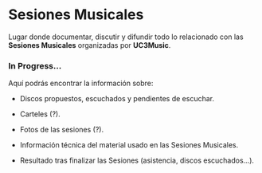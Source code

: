 # Sesiones Musicales
Lugar donde documentar, discutir y difundir todo lo relacionado con las **Sesiones Musicales** organizadas por **UC3Music**.

### In Progress...

Aquí podrás encontrar la información sobre:

- Discos propuestos, escuchados y pendientes de escuchar.

- Carteles (?).

- Fotos de las sesiones (?).

- Información técnica del material usado en las Sesiones Musicales.

- Resultado tras finalizar las Sesiones (asistencia, discos escuchados...).

